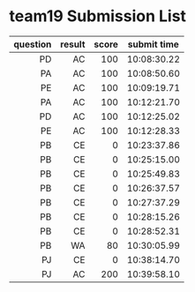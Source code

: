 # team19 Submission List
question | result | score | submit time
----:|----:|-----:|-----
PD | AC | 100 | 10:08:30.22 
PA | AC | 100 | 10:08:50.60 
PE | AC | 100 | 10:09:19.71 
PA | AC | 100 | 10:12:21.70 
PD | AC | 100 | 10:12:25.02 
PE | AC | 100 | 10:12:28.33 
PB | CE | 0 | 10:23:37.86 
PB | CE | 0 | 10:25:15.00 
PB | CE | 0 | 10:25:49.83 
PB | CE | 0 | 10:26:37.57 
PB | CE | 0 | 10:27:37.29 
PB | CE | 0 | 10:28:15.26 
PB | CE | 0 | 10:28:52.31 
PB | WA | 80 | 10:30:05.99 
PJ | CE | 0 | 10:38:14.70 
PJ | AC | 200 | 10:39:58.10 
